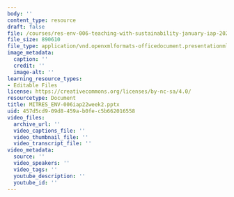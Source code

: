 ```yaml
---
body: ''
content_type: resource
draft: false
file: /courses/res-env-006-teaching-with-sustainability-january-iap-2022/mitres_env-006iap22week2.pptx
file_size: 890610
file_type: application/vnd.openxmlformats-officedocument.presentationml.presentation
image_metadata:
  caption: ''
  credit: ''
  image-alt: ''
learning_resource_types:
- Editable Files
license: https://creativecommons.org/licenses/by-nc-sa/4.0/
resourcetype: Document
title: MITRES_ENV-006iap22week2.pptx
uid: 457d5cd9-09d8-459a-b0fe-c5b662016558
video_files:
  archive_url: ''
  video_captions_file: ''
  video_thumbnail_file: ''
  video_transcript_file: ''
video_metadata:
  source: ''
  video_speakers: ''
  video_tags: ''
  youtube_description: ''
  youtube_id: ''
---
```

